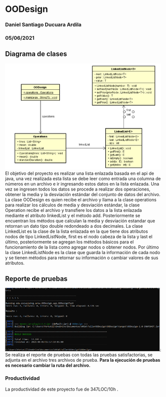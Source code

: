 # OODesign
### Daniel Santiago Ducuara Ardila
### 05/06/2021

## Diagrama de clases
![Diseño OODesign](Design/OODesign.PNG "OODesign")<br>
El objetivo del proyecto es realizar una lista enlazada basada en el api de java, una vez realizada esta lista
se debe leer como entrada una columna de números en un archivo e ir ingresando estos datos en la lista enlazada.
Una vez se ingresen todos los datos se procede a realizar dos operaciones, obtener la media y la desviación estándar
del conjunto de datos del archivo.
La clase OODesign es quien recibe el archivo y llama a la clase operations para realizar los cálculos de media y desviación
estándar, la clase Operation recibe el archivo y transfiere los datos a la lista enlazada mediante el atributo linkedList y el
método add. Posteriormente se encuentran los métodos que calculan la media y desviación estandar que retornan un dato tipo double
redondeado a dos decimales. La clase LinkedList<E> es la clase de la lista enlazada en la que tiene dos atributos nodos de tipo
LinkedListNode, first es el nodo cabeza de la lista y last el último, posteriormente se agregan los métodos básicos para el
funcionamiento de la lista como agregar nodos o obtener nodos. Por último la clase LinkedListNode es la clase que guarda la información 
de cada nodo y se tienen métodos para retornar su información o cambiar valores de sus atributos.

## Reporte de pruebas
![Pruebas Reporte de pruebas](TestOODesign.PNG "Reporte de pruebas")<br>
Se realiza el reporte de pruebas con todas las pruebas satisfactorias, se adjunta en el archivo tres archivos de prueba.
**Para la ejecución de pruebas es necesario cambiar la ruta del archivo.**<br>

### Productividad
La productividad de este proyecto fue de 347LOC/10h .